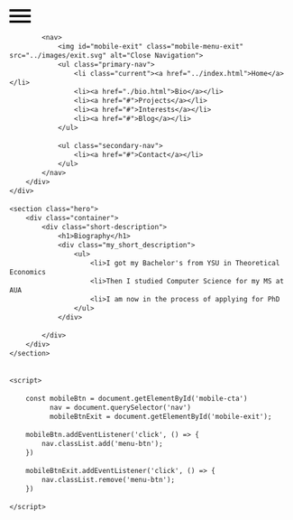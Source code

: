 <!DOCTYPE html>
<html lang="en">
<head>
    <meta charset="UTF-8">
    <meta name="viewport" content="width=device-width, initial-scale=1.0">
    <title>Khoren's Personal Website</title>
    <link rel="stylesheet" href="../css/main.css">
</head>
<body>
    <div class="navbar">
        <div class="container">
            <img id="mobile-cta" class="mobile-menu" src="../images/menu.svg" alt="Open Navigation">

            <nav>   
                <img id="mobile-exit" class="mobile-menu-exit" src="../images/exit.svg" alt="Close Navigation">             
                <ul class="primary-nav">
                    <li class="current"><a href="../index.html">Home</a></li>
                    <li><a href="./bio.html">Bio</a></li>
                    <li><a href="#">Projects</a></li>
                    <li><a href="#">Interests</a></li>
                    <li><a href="#">Blog</a></li>
                </ul>

                <ul class="secondary-nav">
                    <li><a href="#">Contact</a></li>
                </ul>
            </nav>
        </div>
    </div>

    <section class="hero">
        <div class="container">
            <div class="short-description">
                <h1>Biography</h1>
                <div class="my_short_description">
                    <ul>
                        <li>I got my Bachelor's from YSU in Theoretical Economics
                        <li>Then I studied Computer Science for my MS at AUA
                        <li>I am now in the process of applying for PhD
                    </ul>
                </div>

            </div>
        </div>
    </section>


    <script>

        const mobileBtn = document.getElementById('mobile-cta')
              nav = document.querySelector('nav')
              mobileBtnExit = document.getElementById('mobile-exit');

        mobileBtn.addEventListener('click', () => {
            nav.classList.add('menu-btn');
        })

        mobileBtnExit.addEventListener('click', () => {
            nav.classList.remove('menu-btn');
        })

    </script>

</body>
</html>